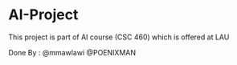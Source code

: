 # AI-Project
This project is part of AI course (CSC 460) which is offered at LAU

Done By : @mmawlawi
          @POENIXMAN
          
